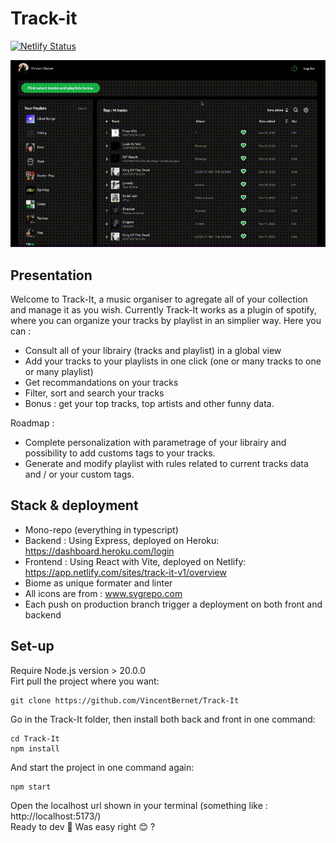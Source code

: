 # Track-it

[![Netlify Status](https://api.netlify.com/api/v1/badges/372d3b19-c769-4872-acda-ff184f4133cb/deploy-status)](https://app.netlify.com/sites/track-it-v1/deploys)

![Demo](./.github/docs/demo.gif)

## Presentation

Welcome to Track-It, a music organiser to agregate all of your collection and manage it as you wish.
Currently Track-It works as a plugin of spotify, where you can organize your tracks by playlist in an simplier way.
Here you can :

- Consult all of your librairy (tracks and playlist) in a global view
- Add your tracks to your playlists in one click (one or many tracks to one or many playlist)
- Get recommandations on your tracks
- Filter, sort and search your tracks
- Bonus : get your top tracks, top artists and other funny data.

Roadmap :

- Complete personalization with parametrage of your librairy and possibility to add customs tags to your tracks.
- Generate and modify playlist with rules related to current tracks data and / or your custom tags.

## Stack & deployment

- Mono-repo (everything in typescript)
- Backend : Using Express, deployed on Heroku: https://dashboard.heroku.com/login
- Frontend : Using React with Vite, deployed on Netlify: https://app.netlify.com/sites/track-it-v1/overview
- Biome as unique formater and linter
- All icons are from : www.svgrepo.com
- Each push on production branch trigger a deployment on both front and backend

## Set-up

Require Node.js version > 20.0.0
<br>
Firt pull the project where you want:

```
git clone https://github.com/VincentBernet/Track-It
```

Go in the Track-It folder, then install both back and front in one command:

```
cd Track-It
npm install
```

And start the project in one command again:

```
npm start
```

Open the localhost url shown in your terminal (something like : http://localhost:5173/)
<br>
Ready to dev 🚀 Was easy right 😊 ?
